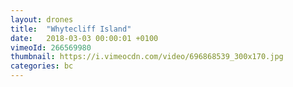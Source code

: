 ```yaml
---
layout: drones
title:  "Whytecliff Island"
date:   2018-03-03 00:00:01 +0100
vimeoId: 266569980
thumbnail: https://i.vimeocdn.com/video/696868539_300x170.jpg
categories: bc
---
```

